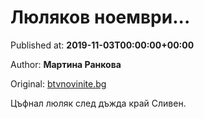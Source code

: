 
# Люляков ноември...

Published at: **2019-11-03T00:00:00+00:00**

Author: **Мартина Ранкова**

Original: [btvnovinite.bg](https://btvnovinite.bg/az-reporterut/priroda/ljuljakov-noemvri_536680.html)

Цъфнал люляк след дъжда край Сливен.
